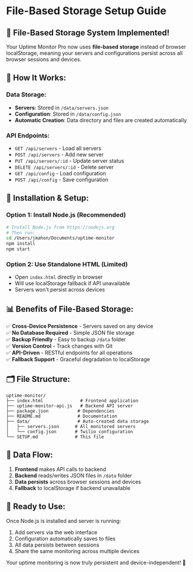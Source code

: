 # File-Based Storage Setup Guide

## 🚀 **File-Based Storage System Implemented!**

Your Uptime Monitor Pro now uses **file-based storage** instead of browser localStorage, meaning your servers and configurations persist across all browser sessions and devices.

## 📁 **How It Works:**

### **Data Storage:**
- **Servers**: Stored in `/data/servers.json`
- **Configuration**: Stored in `/data/config.json`
- **Automatic Creation**: Data directory and files are created automatically

### **API Endpoints:**
- `GET /api/servers` - Load all servers
- `POST /api/servers` - Add new server
- `PUT /api/servers/:id` - Update server status
- `DELETE /api/servers/:id` - Delete server
- `GET /api/config` - Load configuration
- `POST /api/config` - Save configuration

## 🔧 **Installation & Setup:**

### **Option 1: Install Node.js (Recommended)**
```bash
# Install Node.js from https://nodejs.org
# Then run:
cd /Users/jmahon/Documents/uptime-monitor
npm install
npm start
```

### **Option 2: Use Standalone HTML (Limited)**
- Open `index.html` directly in browser
- Will use localStorage fallback if API unavailable
- Servers won't persist across devices

## 📊 **Benefits of File-Based Storage:**

✅ **Cross-Device Persistence** - Servers saved on any device  
✅ **No Database Required** - Simple JSON file storage  
✅ **Backup Friendly** - Easy to backup `/data` folder  
✅ **Version Control** - Track changes with Git  
✅ **API-Driven** - RESTful endpoints for all operations  
✅ **Fallback Support** - Graceful degradation to localStorage  

## 🗂️ **File Structure:**
```
uptime-monitor/
├── index.html              # Frontend application
├── uptime-monitor-api.js   # Backend API server
├── package.json           # Dependencies
├── README.md              # Documentation
├── data/                  # Auto-created data storage
│   ├── servers.json      # All monitored servers
│   └── config.json       # Twilio configuration
└── SETUP.md              # This file
```

## 🔄 **Data Flow:**
1. **Frontend** makes API calls to backend
2. **Backend** reads/writes JSON files in `/data` folder
3. **Data persists** across browser sessions and devices
4. **Fallback** to localStorage if backend unavailable

## 🚀 **Ready to Use:**
Once Node.js is installed and server is running:
1. Add servers via the web interface
2. Configuration automatically saves to files
3. All data persists between sessions
4. Share the same monitoring across multiple devices

Your uptime monitoring is now truly persistent and device-independent! 🎉
